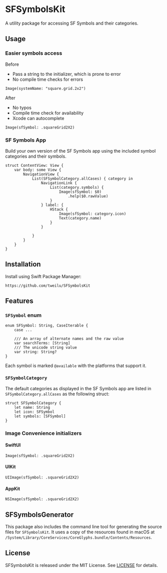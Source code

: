 # SFSymbolsKit

A utility package for accessing SF Symbols and their categories.

## Usage

### Easier symbols access

Before
- Pass a string to the initializer, which is prone to error
- No compile time checks for errors
```
Image(systemName: "square.grid.2x2")
```
After
- No typos 
- Compile time check for availability
- Xcode can autocomplete
```
Image(sfSymbol: .squareGrid2X2)
```

### SF Symbols App
Build your own version of the SF Symbols app using the included symbol categories and their symbols.

```
struct ContentView: View {
    var body: some View {
        NavigationView {
            List(SFSymbolCategory.allCases) { category in
                NavigationLink {
                    List(category.symbols) {
                        Image(sfSymbol: $0)
                            .help($0.rawValue)
                    }
                } label: {
                    HStack {
                        Image(sfSymbol: category.icon)
                        Text(category.name)
                    }
                }

            }
        }
    }
}

```

## Installation

Install using Swift Package Manager:
```
https://github.com/tweilu/SFSymbolsKit
```

## Features

### `SFSymbol` enum

```
enum SFSymbol: String, CaseIterable {
    case ...
    
    /// An array of alternate names and the raw value
    var searchTerms: [String]
    /// The unicode string value
    var string: String?
}
```
Each symbol is marked `@available` with the platforms that support it.

### `SFSymbolCategory`

The default categories as displayed in the SF Symbols app are listed in `SFSymbolCategory.allCases` as the following struct:
```
struct SFSymbolCategory {
    let name: String
    let icon: SFSymbol
    let symbols: [SFSymbol]
}
```

### Image Convenience initializers

#### SwiftUI
```
Image(sfSymbol: .squareGrid2X2)
```
#### UIKit
```
UIImage(sfSymbol: .squareGrid2X2)
```
#### AppKit
```
NSImage(sfSymbol: .squareGrid2X2)
```

## SFSymbolsGenerator

This package also includes the command line tool for generating the source files for `SFSymbolsKit`. It uses a copy of the resources found in macOS at `/System/Library/CoreServices/CoreGlyphs.bundle/Contents/Resources`.

## License

SFSymbolsKit is released under the MIT License. See [LICENSE](https://github.com/tweilu/SFSymbolsKit/blob/main/LICENSE) for details.
